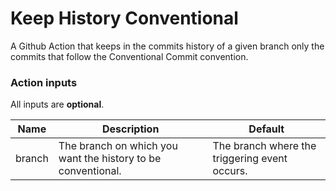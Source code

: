# Keep History Conventional
A Github Action that keeps in the commits history of a given branch only the commits that follow the Conventional Commit convention.

### Action inputs

All inputs are **optional**.

| Name | Description | Default |
| --- | --- | --- |
| branch | The branch on which you want the history to be conventional. | The branch where the triggering event occurs. |
